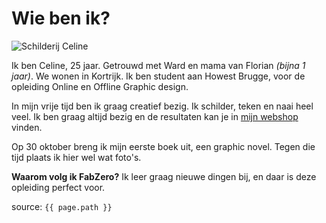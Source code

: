 # Wie ben ik?

![Schilderij Celine]({{site.baseurl}}/assets/schilderij.jpg)

Ik ben Celine, 25 jaar. Getrouwd met Ward en mama van Florian _(bijna 1 jaar)_. We wonen in Kortrijk.
Ik ben student aan Howest Brugge, voor de opleiding Online en Offline Graphic design.

In mijn vrije tijd ben ik graag creatief bezig. Ik schilder, teken en naai heel veel. Ik ben graag altijd bezig en de resultaten kan je in [mijn webshop](www.ateliercelinel.com) vinden.

Op 30 oktober breng ik mijn eerste boek uit, een graphic novel. Tegen die tijd plaats ik hier wel wat foto's.

**Waarom volg ik FabZero?** Ik leer graag nieuwe dingen bij, en daar is deze opleiding perfect voor.

source: `{{ page.path }}`
